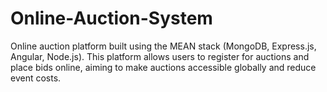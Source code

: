 # Online-Auction-System
Online auction platform built using the MEAN stack (MongoDB, Express.js, Angular, Node.js). This platform allows users to register for auctions and place bids online, aiming to make auctions accessible globally and reduce event costs.
